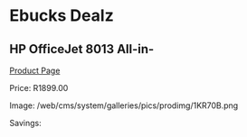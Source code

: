 
# Ebucks Dealz
## HP OfficeJet 8013 All-in-
[Product Page](https://www.ebucks.com/web/shop/productSelected.do?prodId=1233256384&catId=714948688)

Price: R1899.00

Image: /web/cms/system/galleries/pics/prodimg/1KR70B.png

Savings: 


	